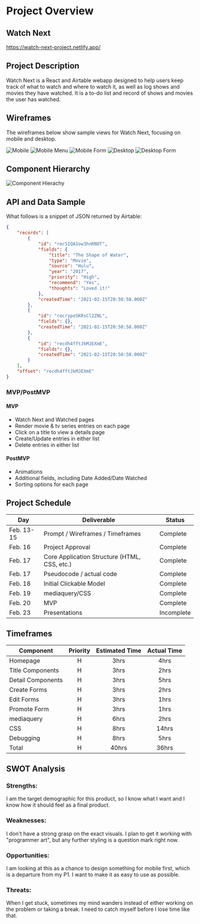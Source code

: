 # Project Overview

## Watch Next

https://watch-next-project.netlify.app/

## Project Description

Watch Next is a React and Airtable webapp designed to help users keep track of what to watch and where to watch it, as well as log shows and movies they have watched. It is a to-do list and record of shows and movies the user has watched.

## Wireframes

The wireframes below show sample views for Watch Next, focusing on mobile and desktop.

![Mobile](https://i.imgur.com/ufQcoRY.png)
![Mobile Menu](https://i.imgur.com/kaTjQoP.png)
![Mobile Form](https://i.imgur.com/rYXYBGM.png)
![Desktop](https://i.imgur.com/ExBclga.png)
![Desktop Form](https://i.imgur.com/vN6xO5N.png)

## Component Hierarchy
![Component Hierachy](https://i.imgur.com/6U6Z1Pi.png)

## API and Data Sample

What follows is a snippet of JSON returned by Airtable:

```json
{
    "records": [
        {
            "id": "recSIQAIow3hnRNOT",
            "fields": {
                "title": "The Shape of Water",
                "type": "Movie",
                "source": "Hulu",
                "year": "2017",
                "priority": "High",
                "recommend": "Yes",
                "thoughts": "Loved it!"
            },
            "createdTime": "2021-02-15T20:50:58.000Z"
        },
        {
            "id": "recrypoSKRsCl2ZNL",
            "fields": {},
            "createdTime": "2021-02-15T20:50:58.000Z"
        },
        {
            "id": "recdh4fftJkMJEXmE",
            "fields": {},
            "createdTime": "2021-02-15T20:50:58.000Z"
        }
    ],
    "offset": "recdh4fftJkMJEXmE"
}
```

### MVP/PostMVP

#### MVP 

- Watch Next and Watched pages
- Render movie & tv series entries on each page
- Click on a title to view a details page
- Create/Update entries in either list
- Delete entries in either list

#### PostMVP  

- Animations
- Additional fields, including Date Added/Date Watched
- Sorting options for each page

## Project Schedule

|  Day | Deliverable | Status
|---|---| ---|
|Feb. 13-15| Prompt / Wireframes / Timeframes | Complete
|Feb. 16| Project Approval | Complete
|Feb. 17| Core Application Structure (HTML, CSS, etc.) | Complete
|Feb. 17| Pseudocode / actual code | Complete
|Feb. 18| Initial Clickable Model  | Complete
|Feb. 19| mediaquery/CSS | Complete
|Feb. 20| MVP | Complete
|Feb. 23| Presentations | Incomplete

## Timeframes

| Component | Priority | Estimated Time | Actual Time |
| --- | :---: |  :---: | :---: |
| Homepage | H | 3hrs| 4hrs |
| Title Components | H | 3hrs| 2hrs |
| Detail Components | H | 3hrs| 5hrs |
| Create Forms | H | 3hrs| 2hrs |
| Edit Forms | H | 3hrs| 1hrs |
| Promote Form | H | 3hrs| 1hrs |
| mediaquery | H | 6hrs| 2hrs |
| CSS | H | 8hrs| 14hrs |
| Debugging | H| 8hrs| 5hrs |
| Total | H | 40hrs| 36hrs |

## SWOT Analysis

### Strengths:

I am the target demographic for this product, so I know what I want and I know how it should feel as a final product.

### Weaknesses:

I don't have a strong grasp on the exact visuals. I plan to get it working with "programmer art", but any further styling is a question mark right now.

### Opportunities:

I am looking at this as a chance to design something for mobile first, which is a departure from my P1. I want to make it as easy to use as possible.

### Threats:

When I get stuck, sometimes my mind wanders instead of either working on the problem or taking a break. I need to catch myself before I lose time like that.
